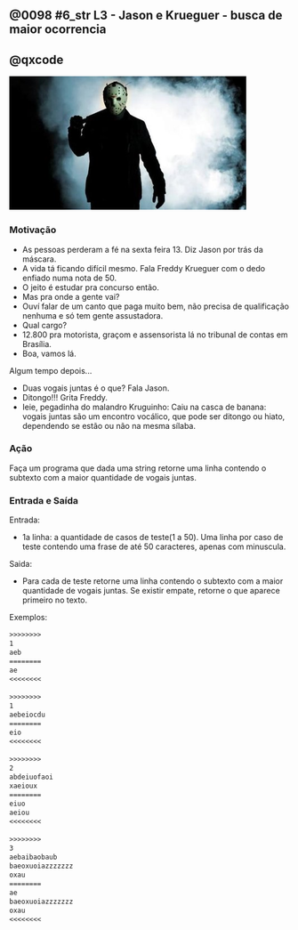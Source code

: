 ## @0098 #6_str L3 - Jason e Krueguer - busca de maior ocorrencia
## @qxcode

![](capa.jpg)

### Motivação

*   As pessoas perderam a fé na sexta feira 13. Diz Jason por trás da máscara.
*   A vida tá ficando difícil mesmo. Fala Freddy Krueguer com o dedo enfiado numa nota de 50.
*   O jeito é estudar pra concurso então.
*   Mas pra onde a gente vai?
*   Ouví falar de um canto que paga muito bem, não precisa de qualificação nenhuma e só tem gente assustadora.
*   Qual cargo?
*   12.800 pra motorista, graçom e assensorista lá no tribunal de contas em Brasília.
*   Boa, vamos lá.

Algum tempo depois...

*   Duas vogais juntas é o que? Fala Jason.
*   Ditongo!!! Grita Freddy.
*   Ieie, pegadinha do malandro Kruguinho: Caiu na casca de banana: vogais juntas são um encontro vocálico, que pode ser ditongo ou hiato, dependendo se estão ou não na mesma sílaba.

### Ação

Faça um programa que dada uma string retorne uma linha contendo o subtexto com a maior quantidade de vogais juntas.

### Entrada e Saída

Entrada:

*   1a linha: a quantidade de casos de teste(1 a 50). Uma linha por caso de teste contendo uma frase de até 50 caracteres, apenas com minuscula.

Saida:

*   Para cada de teste retorne uma linha contendo o subtexto com a maior quantidade de vogais juntas. Se existir empate, retorne o que aparece primeiro no texto.

Exemplos:

```
>>>>>>>>
1
aeb
========
ae
<<<<<<<<

>>>>>>>>
1
aebeiocdu
========
eio
<<<<<<<<

>>>>>>>>
2
abdeiuofaoi
xaeioux
========
eiuo
aeiou
<<<<<<<<

>>>>>>>>
3
aebaibaobaub
baeoxuoiazzzzzzz
oxau
========
ae
baeoxuoiazzzzzzz
oxau
<<<<<<<<
```